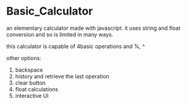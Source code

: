 # Basic_Calculator
an elementary calculator made with javascript. it uses string and float conversion and so is limited in many ways.

this calculator is capable of 4basic operations and %, ^

other options:
1. backspace
2. history and retrieve the last operation
3. clear button
4. float calculations
5. interactive UI

